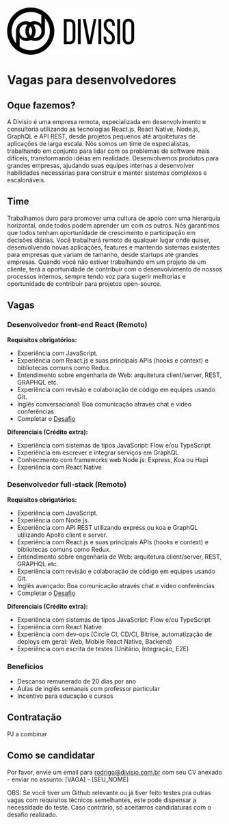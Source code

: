 ![Divisio](./logo.png )

# Vagas para desenvolvedores

## Oque fazemos?
A Divisio é uma empresa remota, especializada em desenvolvimento e consultoria utilizando as tecnologias React.js,
React Native, Node.js, GraphQL e API REST, desde projetos pequenos até arquiteturas de aplicações de larga escala. Nós somos um time de especialistas, trabalhando em conjunto
para lidar com os problemas de software mais difíceis, transformando idéias em realidade. Desenvolvemos produtos para grandes empresas, ajudando suas equipes internas
a desenvolver habilidades necessárias para construir e manter sistemas complexos e escalonáveis.

## Time
Trabalhamos duro para promover uma cultura de apoio com uma hierarquia horizontal, onde todos podem aprender um com os outros.
Nós garantimos que todos tenham oportunidade de crescimento e participação em decisões diárias. Você trabalhará remoto de qualquer lugar onde quiser, desenvolvendo novas aplicações, features e mantendo sistemas existentes para empresas que variam de tamanho, desde startups até grandes empresas. Quando você não estiver trabalhando em um projeto de um cliente, terá a
oportunidade de contribuir com o desenvolvimento de nossos processos internos, sempre tendo voz para sugerir melhorias e oportunidade de contribuir para projetos open-source.

## Vagas

### Desenvolvedor front-end React (Remoto)

**Requisitos obrigatórios:**
- Experiência com JavaScript.
- Experiência com React.js e suas principais APIs (hooks e context) e bibliotecas comuns como Redux.
- Entendimento sobre engenharia de Web: arquitetura client/server, REST, GRAPHQL etc.
- Experiência com revisão e colaboração de código em equipes usando Git.
- Inglês conversacional: Boa comunicação através chat e video conferências
- Completar o [Desafio](./challenges/frontend.md)

**Diferenciais (Crédito extra):**
- Experiência com sistemas de tipos JavaScript: Flow e/ou TypeScript
- Experiência em escrever e integrar serviços em GraphQL
- Conhecimento com frameworks web Node.js: Express, Koa ou Hapi
- Experiência com React Native

### Desenvolvedor full-stack (Remoto)

**Requisitos obrigatórios:**
- Experiência com JavaScript.
- Experiência com Node.js.
- Experiência com API REST utilizando express ou koa e GraphQL utilizando Apollo client e server.
- Experiência com React.js e suas principais APIs (hooks e context) e bibliotecas comuns como Redux.
- Entendimento sobre engenharia de Web: arquitetura client/server, REST, GRAPHQL etc.
- Experiência com revisão e colaboração de código em equipes usando Git.
- Inglês avançado: Boa comunicação através chat e video conferências
- Completar o [Desafio](./challenges/full-stack.md)

**Diferenciais (Crédito extra):**
- Experiência com sistemas de tipos JavaScript: Flow e/ou TypeScript
- Experiência com React Native
- Experiência com dev-ops (Circle CI, CD/CI, Bitrise, automatização de deploys em geral: Web, Mobile React Native, Backend)
- Experiência com escrita de testes (Unitário, Integração, E2E)

### Benefícios
- Descanso remunerado de 20 dias por ano
- Aulas de inglês semanais com professor particular
- Incentivo para educação e cursos

## Contratação
PJ a combinar

## Como se candidatar
Por favor, envie um email para rodrigo@divisio.com.br com seu CV anexado - enviar no assunto: [VAGA] - [SEU_NOME]

OBS: Se você tiver um Github relevante ou já tiver feito testes pra outras vagas com requisitos técnicos semelhantes, este pode dispensar a necessidade do teste. Caso contrário, só aceitamos candidaturas com o desafio realizado.